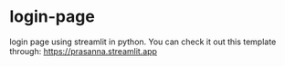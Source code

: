 # login-page
login page using streamlit in python. You can check it out this template through: https://prasanna.streamlit.app

